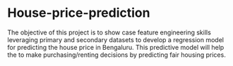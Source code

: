 # House-price-prediction
The objective of this project is to show case feature engineering skills leveraging primary and secondary datasets to develop a regression model for predicting the house price in Bengaluru. This predictive model will help the  to make purchasing/renting decisions by predicting fair housing prices. 

